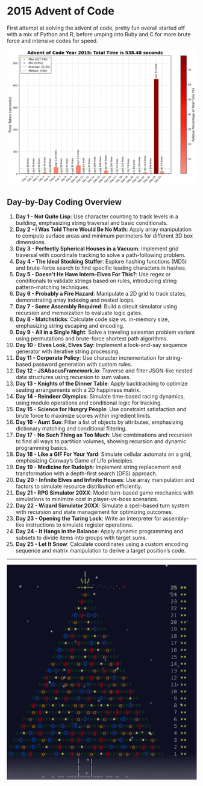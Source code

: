 # 2015 Advent of Code

First attempt at solving the advent of code, pretty fun overall started off with a mix of Python and R, before umping into Ruby and C for more brute force and intensive codes for speed.

![2015 Full Run Time Plot](2015_RunTime_plot.png)

## Day-by-Day Coding Overview

1. **Day 1 - Not Quite Lisp**: Use character counting to track levels in a building, emphasizing string traversal and basic conditionals.
2. **Day 2 - I Was Told There Would Be No Math**: Apply array manipulation to compute surface areas and minimum perimeters for different 3D box dimensions.
3. **Day 3 - Perfectly Spherical Houses in a Vacuum**: Implement grid traversal with coordinate tracking to solve a path-following problem.
4. **Day 4 - The Ideal Stocking Stuffer**: Explore hashing functions (MD5) and brute-force search to find specific leading characters in hashes.
5. **Day 5 - Doesn't He Have Intern-Elves For This?**: Use regex or conditionals to validate strings based on rules, introducing string pattern-matching techniques.
6. **Day 6 - Probably a Fire Hazard**: Manipulate a 2D grid to track states, demonstrating array indexing and nested loops.
7. **Day 7 - Some Assembly Required**: Build a circuit simulator using recursion and memoization to evaluate logic gates.
8. **Day 8 - Matchsticks**: Calculate code size vs. in-memory size, emphasizing string escaping and encoding.
9. **Day 9 - All in a Single Night**: Solve a traveling salesman problem variant using permutations and brute-force shortest path algorithms.
10. **Day 10 - Elves Look, Elves Say**: Implement a look-and-say sequence generator with iterative string processing.
11. **Day 11 - Corporate Policy**: Use character incrementation for string-based password generation with custom rules.
12. **Day 12 - JSAbacusFramework.io**: Traverse and filter JSON-like nested data structures using recursion to sum values.
13. **Day 13 - Knights of the Dinner Table**: Apply backtracking to optimize seating arrangements with a 2D happiness matrix.
14. **Day 14 - Reindeer Olympics**: Simulate time-based racing dynamics, using modulo operations and conditional logic for tracking.
15. **Day 15 - Science for Hungry People**: Use constraint satisfaction and brute force to maximize scores within ingredient limits.
16. **Day 16 - Aunt Sue**: Filter a list of objects by attributes, emphasizing dictionary matching and conditional filtering.
17. **Day 17 - No Such Thing as Too Much**: Use combinations and recursion to find all ways to partition volumes, showing recursion and dynamic programming basics.
18. **Day 18 - Like a GIF For Your Yard**: Simulate cellular automata on a grid, emphasizing Conway’s Game of Life principles.
19. **Day 19 - Medicine for Rudolph**: Implement string replacement and transformation with a depth-first search (DFS) approach.
20. **Day 20 - Infinite Elves and Infinite Houses**: Use array manipulation and factors to simulate resource distribution efficiently.
21. **Day 21 - RPG Simulator 20XX**: Model turn-based game mechanics with simulations to minimize cost in player-vs-boss scenarios.
22. **Day 22 - Wizard Simulator 20XX**: Simulate a spell-based turn system with recursion and state management for optimizing outcomes.
23. **Day 23 - Opening the Turing Lock**: Write an interpreter for assembly-like instructions to simulate register operations.
24. **Day 24 - It Hangs in the Balance**: Apply dynamic programming and subsets to divide items into groups with target sums.
25. **Day 25 - Let It Snow**: Calculate coordinates using a custom encoding sequence and matrix manipulation to derive a target position’s code.

---

![2015 Advent](<2015 Advent Calendar.png>)
